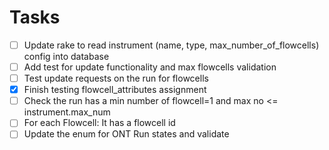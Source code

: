 # Tasks

- [ ] Update rake to read instrument (name, type, max_number_of_flowcells) config into database
- [ ] Add test for update functionality and max flowcells validation
- [ ] Test update requests on the run for flowcells
- [x] Finish testing flowcell_attributes assignment
- [ ] Check the run has a min number of flowcell=1 and max no <= instrument.max_num
- [ ] For each Flowcell: It has a flowcell id
- [ ] Update the enum for ONT Run states and validate
